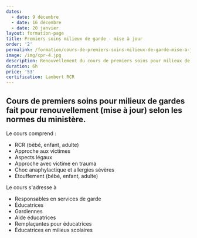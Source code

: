 ```yaml
---
dates:
  - date: 9 décembre
  - date: 16 décembre
  - date: 20 janvier
layout: formation-page
title: Premiers soins milieux de garde - mise à jour
order: '2'
permalink: /formation/cours-de-premiers-soins-milieux-de-garde-mise-a-jour
image: /img/cpr-4.jpg
description: Renouvellement du cours de premiers soins pour milieux de garde
duration: 6h
price: '53'
certification: Lambert RCR
---
```

## Cours de premiers soins pour milieux de gardes fait pour renouvellement (mise à jour) selon les normes du ministère.

Le cours comprend :

* RCR  (bébé, enfant, adulte)
* Approche aux victimes
* Aspects légaux
* Approche avec victime en trauma
* Choc anaphylactique et allergies sévères
* Étouffement (bébé, enfant, adulte)

Le cours s'adresse à 

* Responsables en services de garde
* Éducatrices
* Gardiennes
* Aide éducatrices
* Remplaçantes pour éducatrices
* Éducatrices en milieux scolaires
